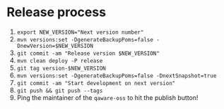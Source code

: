 # Release process

1. `export NEW_VERSION="Next version number"`
1. `mvn versions:set -DgenerateBackupPoms=false -DnewVersion=$NEW_VERSION`
1. `git commit -am "Release version $NEW_VERSION"`
1. `mvn clean deploy -P release`
1. `git tag version-$NEW_VERSION`
1. `mvn versions:set -DgenerateBackupPoms=false -DnextSnapshot=true`
1. `git commit -am "Start development on next version"`
1. `git push && git push --tags`
1. Ping the maintainer of the `qaware-oss` to hit the publish button!
